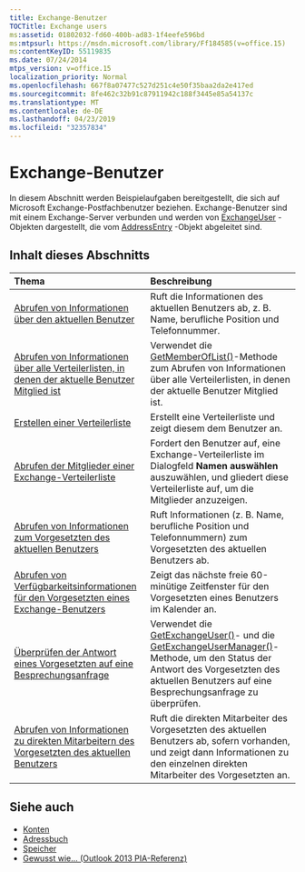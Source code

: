 ```yaml
---
title: Exchange-Benutzer
TOCTitle: Exchange users
ms:assetid: 01802032-fd60-400b-ad83-1f4eefe596bd
ms:mtpsurl: https://msdn.microsoft.com/library/Ff184585(v=office.15)
ms:contentKeyID: 55119835
ms.date: 07/24/2014
mtps_version: v=office.15
localization_priority: Normal
ms.openlocfilehash: 667f8a07477c527d251c4e50f35baa2da2e417ed
ms.sourcegitcommit: 8fe462c32b91c87911942c188f3445e85a54137c
ms.translationtype: MT
ms.contentlocale: de-DE
ms.lasthandoff: 04/23/2019
ms.locfileid: "32357834"
---
```

# <a name="exchange-users"></a>Exchange-Benutzer

In diesem Abschnitt werden Beispielaufgaben bereitgestellt, die sich auf Microsoft Exchange-Postfachbenutzer beziehen. Exchange-Benutzer sind mit einem Exchange-Server verbunden und werden von [ExchangeUser](https://msdn.microsoft.com/library/bb609574\(v=office.15\)) -Objekten dargestellt, die vom [AddressEntry](https://msdn.microsoft.com/library/bb609728\(v=office.15\)) -Objekt abgeleitet sind.

## <a name="in-this-section"></a>Inhalt dieses Abschnitts

|Thema|Beschreibung|
|:----|:----------|
|[Abrufen von Informationen über den aktuellen Benutzer](how-to-get-information-about-the-current-user.md)  |Ruft die Informationen des aktuellen Benutzers ab, z. B. Name, berufliche Position und Telefonnummer.|
|[Abrufen von Informationen über alle Verteilerlisten, in denen der aktuelle Benutzer Mitglied ist](how-to-get-information-about-all-distribution-lists-of-which-the-current-user-is-a-member.md)  |Verwendet die [GetMemberOfList()](https://msdn.microsoft.com/library/bb623397\(v=office.15\))-Methode zum Abrufen von Informationen über alle Verteilerlisten, in denen der aktuelle Benutzer Mitglied ist.|
|[Erstellen einer Verteilerliste](how-to-create-a-distribution-list.md)  |Erstellt eine Verteilerliste und zeigt diesem dem Benutzer an.|
[Abrufen der Mitglieder einer Exchange-Verteilerliste](how-to-get-members-of-an-exchange-distribution-list.md)  |Fordert den Benutzer auf, eine Exchange-Verteilerliste im Dialogfeld **Namen auswählen** auszuwählen, und gliedert diese Verteilerliste auf, um die Mitglieder anzuzeigen.|
[Abrufen von Informationen zum Vorgesetzten des aktuellen Benutzers](how-to-get-information-about-the-current-user-s-manager.md)  |Ruft Informationen (z. B. Name, berufliche Position und Telefonnummern) zum Vorgesetzten des aktuellen Benutzers ab.|
[Abrufen von Verfügbarkeitsinformationen für den Vorgesetzten eines Exchange-Benutzers](how-to-get-availability-information-for-an-exchange-user-s-manager.md) |  Zeigt das nächste freie 60-minütige Zeitfenster für den Vorgesetzten eines Benutzers im Kalender an.|
|[Überprüfen der Antwort eines Vorgesetzten auf eine Besprechungsanfrage](how-to-check-a-manager-s-response-to-a-meeting-request.md) | Verwendet die [GetExchangeUser()](https://msdn.microsoft.com/library/bb611808\(v=office.15\))- und die [GetExchangeUserManager()](https://msdn.microsoft.com/library/bb646656\(v=office.15\))-Methode, um den Status der Antwort des Vorgesetzten des aktuellen Benutzers auf eine Besprechungsanfrage zu überprüfen.|
|[Abrufen von Informationen zu direkten Mitarbeitern des Vorgesetzten des aktuellen Benutzers](how-to-get-information-about-direct-reports-of-the-current-user-s-manager.md) | Ruft die direkten Mitarbeiter des Vorgesetzten des aktuellen Benutzers ab, sofern vorhanden, und zeigt dann Informationen zu den einzelnen direkten Mitarbeiter des Vorgesetzten an.|

## <a name="see-also"></a>Siehe auch

- [Konten](accounts.md)
- [Adressbuch](address-book.md)
- [Speicher](stores.md)
- [Gewusst wie... (Outlook 2013 PIA-Referenz)](how-do-i-outlook-2013-pia-reference.md)


